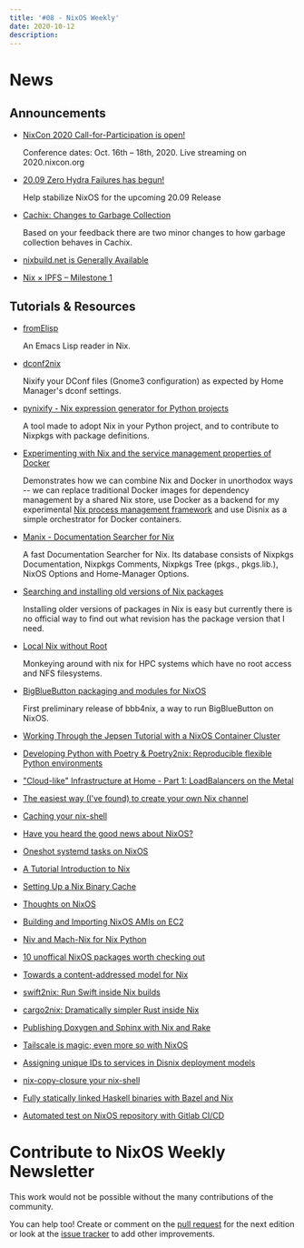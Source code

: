 ```yaml
---
title: '#08 - NixOS Weekly'
date: 2020-10-12
description:
---
```


# News

## Announcements

- [NixCon 2020 Call-for-Participation is open!](https://cfp.nixcon.org/nixcon2020/cfp)

  Conference dates: Oct. 16th – 18th, 2020. Live streaming on 2020.nixcon.org

- [20.09 Zero Hydra Failures has begun!](https://github.com/NixOS/nixpkgs/issues/97479)

  Help stabilize NixOS for the upcoming 20.09 Release

- [Cachix: Changes to Garbage Collection](https://blog.cachix.org/posts/2020-10-01-changes-to-garbage-collection/)

  Based on your feedback there are two minor changes to how garbage collection behaves in Cachix.

- [nixbuild.net is Generally Available](https://blog.nixbuild.net/posts/2020-08-28-nixbuild-net-is-generally-available.html)

- [Nix × IPFS – Milestone 1](https://blog.ipfs.io/2020-09-08-nix-ipfs-milestone-1/)

## Tutorials & Resources

- [fromElisp](https://github.com/talyz/fromElisp)

  An Emacs Lisp reader in Nix.

- [dconf2nix](https://github.com/gvolpe/dconf2nix)

  Nixify your DConf files (Gnome3 configuration) as expected by Home Manager's dconf settings.

- [pynixify - Nix expression generator for Python projects](https://github.com/cript0nauta/pynixify)

  A tool made to adopt Nix in your Python project, and to contribute to Nixpkgs with package definitions.

- [Experimenting with Nix and the service management properties of Docker](https://sandervanderburg.blogspot.com/2020/08/experimenting-with-nix-and-service.html)

  Demonstrates how we can combine Nix and Docker in unorthodox ways -- we can replace traditional
  Docker images for dependency management by a shared Nix store, use Docker as a backend for my
  experimental [Nix process management framework](https://github.com/svanderburg/nix-processmgmt) and
  use Disnix as a simple orchestrator for Docker containers.

- [Manix - Documentation Searcher for Nix](https://github.com/mlvzk/manix)

  A fast Documentation Searcher for Nix. Its database consists of Nixpkgs Documentation, Nixpkgs
  Comments, Nixpkgs Tree (pkgs., pkgs.lib.), NixOS Options and Home-Manager Options.

- [Searching and installing old versions of Nix packages](https://lazamar.github.io/download-specific-package-version-with-nix/)

  Installing older versions of packages in Nix is easy but currently there is no official way to find
  out what revision has the package version that I need.

- [Local Nix without Root](https://rgoswami.me/posts/local-nix-no-root/)

  Monkeying around with nix for HPC systems which have no root access and NFS filesystems.

- [BigBlueButton packaging and modules for NixOS](https://github.com/helsinki-systems/bbb4nix)

  First preliminary release of bbb4nix, a way to run BigBlueButton on NixOS.

- [Working Through the Jepsen Tutorial with a NixOS Container Cluster](https://mt-caret.github.io/blog/posts/2020-08-07-jepsen-nixos-containers.html)

- [Developing Python with Poetry & Poetry2nix: Reproducible flexible Python environments](https://www.tweag.io/blog/2020-08-12-poetry2nix/)

- ["Cloud-like" Infrastructure at Home - Part 1: LoadBalancers on the Metal](https://cmacr.ae/post/2020-08-10-cloud-like-infra-at-home-part-1/)

- [The easiest way (I've found) to create your own Nix channel](https://lucperkins.dev/blog/nix-channel/)

- [Caching your nix-shell](https://fzakaria.com/2020/08/11/caching-your-nix-shell.html)

- [Have you heard the good news about NixOS?](https://hamster.dance/blog/article/good-news-about-nixos/)

- [Oneshot systemd tasks on NixOS](https://fmnxl.com/blog/oneshot-systemd-tasks-on-nixos/)

- [A Tutorial Introduction to Nix](https://rgoswami.me/posts/ccon-tut-nix/)

- [Setting Up a Nix Binary Cache](https://fmnxl.com/blog/setting-up-nix-binary-cache/)

- [Thoughts on NixOS](https://peppe.rs/posts/nixOS/)

- [Building and Importing NixOS AMIs on EC2](http://jackkelly.name/blog/archives/2020/08/30/building_and_importing_nixos_amis_on_ec2/)

- [Niv and Mach-Nix for Nix Python](https://rgoswami.me/posts/mach-nix-niv-python/)

- [10 unoffical NixOS packages worth checking out](https://blog.project-insanity.org/2020/09/24/10-unoffical-nixos-packages-worth-checking-out/)

- [Towards a content-addressed model for Nix](https://www.tweag.io/blog/2020-09-10-nix-cas/)

- [swift2nix: Run Swift inside Nix builds](https://euandre.org/2020/10/05/swift2nix-run-swift-inside-nix-builds.html)

- [cargo2nix: Dramatically simpler Rust inside Nix](https://euandre.org/2020/10/05/cargo2nix-dramatically-simpler-rust-in-nix.html)

- [Publishing Doxygen and Sphinx with Nix and Rake](https://rgoswami.me/posts/pub-doc-cpp-dox-sph-nix/)

- [Tailscale is magic; even more so with NixOS](https://fzakaria.com/2020/09/17/tailscale-is-magic-even-more-so-with-nixos.html)

- [Assigning unique IDs to services in Disnix deployment models](https://sandervanderburg.blogspot.com/2020/09/assigning-unique-ids-to-services-in.html)

- [nix-copy-closure your nix-shell](https://fzakaria.com/2020/09/28/nix-copy-closure-your-nix-shell.html)

- [Fully statically linked Haskell binaries with Bazel and Nix](https://www.tweag.io/blog/2020-09-30-bazel-static-haskell/)

- [Automated test on NixOS repository with Gitlab CI/CD](https://blog.project-insanity.org/2020/10/02/automated-test-on-nixos-repository-with-gitlab-ci-cd/)

# Contribute to NixOS Weekly Newsletter

This work would not be possible without the many contributions of the community.

You can help too! Create or comment on the [pull request](https://github.com/NixOS/nixos-weekly/pulls)
for the next edition or look at the
[issue tracker](https://github.com/NixOS/nixos-weekly/issues) to add other improvements.
